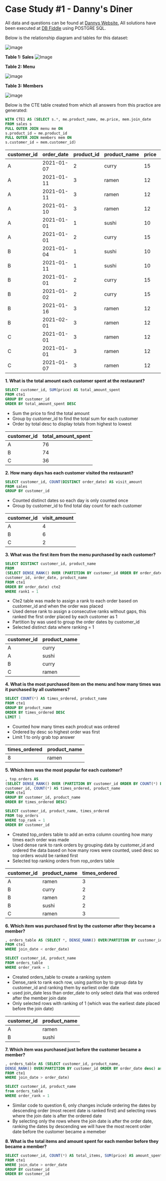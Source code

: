 # Case Study #1 - Danny's Diner

All data and questions can be found at [Dannys Website.](https://8weeksqlchallenge.com/case-study-1/)
All solutions have been executed at [DB Fiddle](https://www.db-fiddle.com/f/2rM8RAnq7h5LLDTzZiRWcd/138) using POSTGRE SQL.

Below is the relationship diagram and tables for this dataset:

![image](https://github.com/user-attachments/assets/7e1b254a-5d54-48d3-9e81-99c4126f1712)


**Table 1: Sales**
![Image](https://github.com/user-attachments/assets/ebf00e62-89d7-408a-92d2-6c37586fc379)


**Table 2: Menu**

![image](https://github.com/user-attachments/assets/68fda723-afd6-4c30-b9e2-f4bc58453d15)


**Table 3: Members**

![image](https://github.com/user-attachments/assets/50ea2cc0-68b1-4e8e-b6aa-d715259932a2)


Below is the CTE table created from which all answers from this practice are generated:

``` SQL
WITH CTE1 AS (SELECT s.*, me.product_name, me.price, mem.join_date
FROM sales s
FULL OUTER JOIN menu me ON 
s.product_id = me.product_id
FULL OUTER JOIN members mem ON 
s.customer_id = mem.customer_id)
```

| customer_id	| order_date	| product_id	| product_name	| price	| join_date
| ---- | ---- | ---- | ---- | ---- | ---- | 
| A |	2021-01-07 | 2 |	curry |	15	| 2021-01-07 |
| A |	2021-01-11 | 3 | ramen	| 12	| 2021-01-07 |
| A |	2021-01-11 | 3 |	ramen |	12	| 2021-01-07 |
| A |	2021-01-10 | 3 | ramen	 | 12	| 2021-01-07 |
| A | 2021-01-01 |	1 | sushi |	10	| 2021-01-07 |
| A | 2021-01-01 |	2 |	curry |	15	| 2021-01-07 |
| B	| 2021-01-04 |	1 |	sushi |	10	| 2021-01-09 |
| B	| 2021-01-11 |	1 |	sushi	| 10	| 2021-01-09 |
| B	| 2021-01-01 |	2	| curry |	15 |	2021-01-09 |
| B	| 2021-01-02 |	2	| curry |	15	| 2021-01-09 |
| B	| 2021-01-16 |	3	| ramen |	12 |	2021-01-09 |
| B	| 2021-02-01 |	3	| ramen |	12	| 2021-01-09 |
| C	| 2021-01-01 |	3	| ramen	| 12	| null |
| C	| 2021-01-01 |	3	| ramen	| 12 |	null |
| C	| 2021-01-07 |	3	| ramen |	12 |	null |



**1. What is the total amount each customer spent at the restaurant?**

``` SQL 
SELECT customer_id, SUM(price) AS total_amount_spent
FROM cte1
GROUP BY customer_id
ORDER BY total_amount_spent DESC
``` 
- Sum the price to find the total amount   
- Group by customer_id to find the total sum for each customer   
- Order by total desc to display totals from highest to lowest    

| customer_id |	total_amount_spent |
| --- | --- |
| A |	76 |
| B |	74 |
| C |	36 |


**2. How many days has each customer visited the restaurant?**

```SQL
SELECT customer_id, COUNT(DISTINCT order_date) AS visit_amount
FROM sales 
GROUP BY customer_id
```

- Counted distinct dates so each day is only counted once
- Group by customer_id to find total day count for each customer

| customer_id |	visit_amount |
| --- | ---|
| A |	4 |
| B |	6 |
| C |	2 |


**3. What was the first item from the menu purchased by each customer?**

```SQL
SELECT DISTINCT customer_id, product_name
FROM
(SELECT DENSE_RANK() OVER (PARTITION BY customer_id ORDER BY order_date) AS rank1,
customer_id, order_date, product_name
FROM cte1
ORDER BY order_date) cte2
WHERE rank1 = 1
```

- Cte2 table was made to assign a rank to each order based on customer_id and when the order was placed
- Used dense rank to assign a consecutive ranks without gaps, this ranked the first order placed by each customer as 1
-  Partition by was used to group the order dates by customer_id
-  Selected distinct data where ranking = 1

| customer_id |	product_name |
| --- | --- |
| A |	curry |
| A |	sushi |
| B |	curry |
| C |	ramen |


**4. What is the most purchased item on the menu and how many times was it purchased by all customers?**

```SQL
SELECT COUNT(*) AS times_ordered, product_name
FROM cte1
GROUP BY product_name 
ORDER BY times_ordered DESC
LIMIT 1
```
- Counted how many times each prodcut was ordered  
- Ordered by desc so highest order was first  
- Limit 1 to only grab top answer  

| times_ordered |	product_name |
| --- | --- |
| 8 |	ramen |



**5. Which item was the most popular for each customer?**

```SQL
, top_orders AS
(SELECT DENSE_RANK() OVER (PARTITION BY customer_id ORDER BY COUNT(*) DESC) AS top_rank,
customer_id, COUNT(*) AS times_ordered, product_name
FROM cte1
GROUP BY customer_id, product_name 
ORDER BY times_ordered DESC)

SELECT customer_id, product_name, times_ordered
FROM top_orders
WHERE top_rank = 1
ORDER BY customer_id
```

- Created top_orders table to add an extra column counting how many times each order was made
- Used dense rank to rank orders by grouping data by customer_id and ordered the data based on how many rows were counted, used desc so top orders would be ranked first
- Selected top ranking orders from rop_orders table

| customer_id |	product_name |	times_ordered |
| --- | --- | ---|
| A |	ramen |	3 |
| B |	curry |	2 |
| B |	ramen |	2 |
| B |	sushi |	2 |
| C |	ramen |	3 |


**6. Which item was purchased first by the customer after they became a member?**

```SQL
, orders_table AS (SELECT *, DENSE_RANK() OVER(PARTITION BY customer_id ORDER BY order_date) as order_rank
FROM cte1
WHERE join_date < order_date)

SELECT customer_id, product_name
FROM orders_table
WHERE order_rank = 1
```

- Created orders_table to create a ranking system
- Dense_rank to rank each row, using parition by to group data by customer_id and ranking them by earliest order date
- used join_date less than order_date to only select data that was ordered after the member join date
- Only selected rows with ranking of 1 (which was the earliest date placed before the join date)


| customer_id |	product_name |
| --- | --- |
| A	 | ramen |
| B |	sushi |



**7. Which item was purchased just before the customer became a member?**

```SQL
, orders_table AS (SELECT customer_id, product_name,
DENSE_RANK() OVER(PARTITION BY customer_id ORDER BY order_date desc) as order_rank
FROM cte1
WHERE join_date > order_date)

SELECT customer_id, product_name
from orders_table
WHERE order_rank = 1
```

- Similar code to question 6, only changes include ordering the dates by descending order (most recent date is ranked first) and selecting rows where the join date is after the ordered date
- By selecting only the rows where the join date is after the order date, ranking the dates by descending we will have the most recent order date before the customer became a memeber



**8. What is the total items and amount spent for each member before they became a member?**

```SQL
SELECT customer_id, COUNT(*) AS total_items, SUM(price) AS amount_spent
FROM cte1
WHERE join_date > order_date
GROUP BY customer_id
ORDER BY customer_id
```




